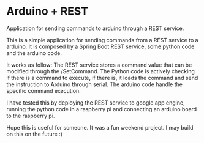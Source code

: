 # Arduino + REST
Application for sending commands to arduino through a REST service.

This is a simple application for sending commands from a REST service to a arduino.
It is composed by a Spring Boot REST service, some python code and the arduino code.

It works as follow:
The REST service stores a command value that can be modified through the /SetCommand.
The Python code is actively checking if there is a command to execute, if there is, it loads the command and send the instruction to Arduino through serial.
The arduino code handle the specific command execution.

I have tested this by deploying the REST service to google app engine, running the python code in a raspberry pi and connecting an arduino board to the raspberry pi.

Hope this is useful for someone. It was a fun weekend project. I may build on this on the future :)